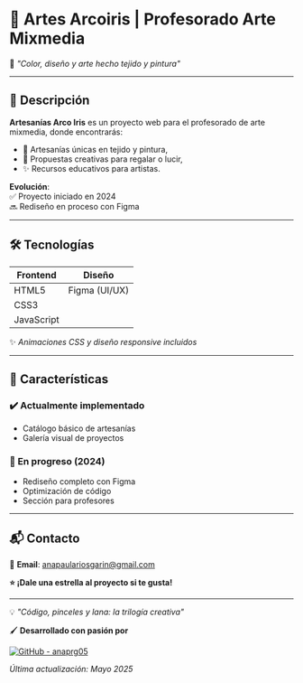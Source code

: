 # 🎨 Artes Arcoiris | Profesorado Arte Mixmedia  

🌈 *"Color, diseño y arte hecho tejido y pintura"*  

---

## 📌 **Descripción**  
**Artesanías Arco Iris** es un proyecto web para el profesorado de arte mixmedia, donde encontrarás:  
- 🧶 Artesanías únicas en tejido y pintura,  
- 🎁 Propuestas creativas para regalar o lucir,  
- ✨ Recursos educativos para artistas.  

**Evolución**:  
✅ Proyecto iniciado en 2024  
🔜 Rediseño en proceso con Figma  

---

## 🛠️ **Tecnologías**  

| **Frontend**       | **Diseño**       |  
|--------------------|------------------|  
| HTML5              | Figma (UI/UX)    |  
| CSS3               |                  |  
| JavaScript         |                  |  

✨ *Animaciones CSS y diseño responsive incluidos*  

---

## 🎨 **Características**  

### ✔️ Actualmente implementado  
- Catálogo básico de artesanías  
- Galería visual de proyectos  

### 🚧 En progreso (2024)  
- Rediseño completo con Figma  
- Optimización de código  
- Sección para profesores  

---

## 📬 Contacto  

📧 **Email**: [anapaulariosgarin@gmail.com](mailto:anapaulariosgarin@gmail.com)  


**⭐ ¡Dale una estrella al proyecto si te gusta!**  

---  

💡 *"Código, pinceles y lana: la trilogía creativa"*  

🖌️ **Desarrollado con pasión por** 

[![GitHub - anaprg05](https://img.shields.io/badge/GitHub-anaprg05-c6e8e9?logo=github)](https://github.com/anaprg05)

*Última actualización: Mayo 2025*
